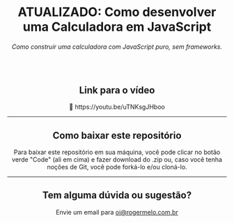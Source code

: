 <h1 align="center">
  ATUALIZADO: Como desenvolver uma Calculadora em JavaScript
</h1>

<h6 align="center">Como construir uma calculadora com JavaScript puro, sem frameworks.</h6>
</br>

<h2 align="center">Link para o vídeo</h2>

<p align="center">🔗 https://youtu.be/uTNKsgJHboo</p>

---

<h2 align="center">Como baixar este repositório</h2>

<p align="center">Para baixar este repositório em sua máquina, você pode clicar no botão verde "Code" (ali em cima) e fazer download do .zip ou, caso você tenha noções de Git, você pode forká-lo e/ou cloná-lo.</p> 

---

<h2 align="center">Tem alguma dúvida ou sugestão?</h2>

<p align="center">Envie um email para <a href="mailto:oi@rogermelo.com.br">oi@rogermelo.com.br</a></p>
